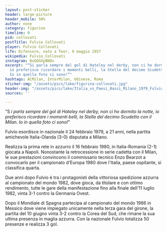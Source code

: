 ```yaml
---
layout: post-sticker
header: large-picture
header_mobile: 50%
author: none
category: figurine
timeline: 0
pid: collovati
postTitle: Fulvio Collovati
player: Fulvio Collovati
life: Difensore, nato a Teor, 9 maggio 1957
wikipedia: Fulvio_Collovati
instagram: BxQOGXpBNDv
excerpt: "“Si parla sempre del gol di Hateley nel derby, non ci ho dormito la notte,
  io preferisco ricordare i momenti belli, la Stella del decimo Scudetto con il Milan.
  Io in quella foto ci sono!”"
hashtags: ACMilan, InterMilan, Udinese, Roma
sticker-img: "/assets/pics/lake/figurina-collovati.jpg"
header-img: "/assets/pics/lake/Italia_vs_Paesi_Bassi_Milano_1979_Fulvio_Collovati2.jpg"
sources: ''

---
```

“S _i parla sempre del gol di Hateley nel derby, non ci ho dormito la notte, io preferisco ricordare i momenti belli, la Stella del decimo Scudetto con il Milan. Io in quella foto ci sono!_”

Fulvio esordisce in nazionale il 24 febbraio 1979, a 21 anni, nella partita amichevole Italia-Olanda (3-0) disputata a Milano.

Realizza la prima rete in azzurro il 16 febbraio 1980, in Italia-Romania (2-1) giocata a Napoli. Nonostante la retrocessione in serie cadetta con il Milan, le sue prestazioni convincono il commissario tecnico Enzo Bearzot a convocarlo per il campionato d'Europa 1980 dove l'Italia, paese ospitante, si classifica quarta.

Due anni dopo Fulvio è tra i protagonisti della vittoriosa spedizione azzurra al campionato del mondo 1982, dove gioca, da titolare e con ottimo rendimento, tutte le gare della manifestazione fino alla finale dell'11 luglio 1982, vinta 3-1 contro la Germania Ovest.

Dopo il Mondiale di Spagna partecipa al campionato del mondo 1986 in Messico dove viene impiegato unicamente nella terza gara del girone, la partita del 10 giugno vinta 3-2 contro la Corea del Sud, che rimane la sua ultima presenza in maglia azzurra. Con la nazionale Fulvio totalizza 50 presenze e realizza 3 gol.